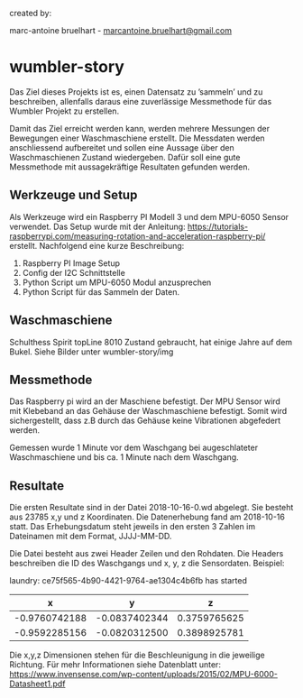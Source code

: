 created by:

marc-antoine bruelhart -
marcantoine.bruelhart@gmail.com

# wumbler-story
Das Ziel dieses Projekts ist es, einen Datensatz zu ’sammeln’ und zu beschreiben, allenfalls daraus eine zuverlässige Messmethode für das Wumbler Projekt zu erstellen.

Damit das Ziel erreicht werden kann, werden mehrere Messungen der Bewegungen einer Waschmaschiene erstellt. Die Messdaten werden anschliessend aufbereitet und sollen eine Aussage über den
Waschmaschienen Zustand wiedergeben. Dafür soll eine gute Messmethode mit aussagekräftige Resultaten gefunden werden.  


## Werkzeuge und Setup
Als Werkzeuge wird ein Raspberry PI Modell 3 und dem MPU-6050 Sensor verwendet.
Das Setup wurde mit der Anleitung: https://tutorials-raspberrypi.com/measuring-rotation-and-acceleration-raspberry-pi/ erstellt.
Nachfolgend eine kurze Beschreibung:

1. Raspberry PI Image Setup
2. Config der I2C Schnittstelle
3. Python Script um MPU-6050 Modul anzusprechen
4. Python Script für das Sammeln der Daten.

## Waschmaschiene
Schulthess Spirit topLine 8010
Zustand gebraucht, hat einige Jahre auf dem Bukel.
Siehe Bilder unter wumbler-story/img

## Messmethode
Das Raspberry pi wird an der Maschiene befestigt. Der MPU Sensor wird mit Klebeband an das
Gehäuse der Waschmaschiene befestigt. Somit wird sichergestellt, dass z.B durch das Gehäuse
keine Vibrationen abgefedert werden.

Gemessen wurde 1 Minute vor dem Waschgang bei augeschlateter Waschmaschiene und bis ca. 1 Minute
nach dem Waschgang.

## Resultate
Die ersten Resultate sind in der Datei 2018-10-16-0.wd abgelegt. Sie besteht aus 23785 x,y und z Koordinaten. Die Datenerhebung fand am 2018-10-16 statt. Das Erhebungsdatum steht jeweils in den ersten 3 Zahlen im Dateinamen mit dem Format, JJJJ-MM-DD.

Die Datei besteht aus zwei Header Zeilen und den Rohdaten. Die Headers beschreiben die ID des Waschgangs und x, y, z die Sensordaten. Beispiel:


laundry: ce75f565-4b90-4421-9764-ae1304c4b6fb has started

| x             | y             | z            |
|:-------------:|:-------------:|:------------:|
| -0.9760742188 | -0.0837402344 | 0.3759765625 |
| -0.9592285156 | -0.0820312500 | 0.3898925781 |


Die x,y,z Dimensionen stehen für die Beschleunigung in die jeweilige Richtung. Für mehr Informationen siehe Datenblatt unter: https://www.invensense.com/wp-content/uploads/2015/02/MPU-6000-Datasheet1.pdf  

